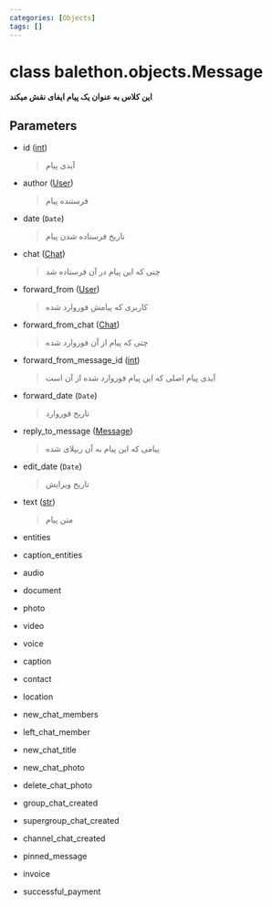 ```yaml
---
categories: [Objects]
tags: []
---
```


<h1>class balethon.objects.<strong>Message</strong></h1>

<p align="left" dir="rtl"><strong>این کلاس به عنوان یک پیام ایفای نقش میکند</strong></p>

<h2>Parameters</h2>

<ul>
<li>id (<a href="https://docs.python.org/3/library/functions.html#int">int</a>)<blockquote dir="rtl">
<p>آیدی پیام</p>
</blockquote>
</li>
</ul>
<ul>
<li>author (<a href="https://balethon.ir/posts/user">User</a>)<blockquote dir="rtl">
<p>فرستنده پیام</p>
</blockquote>
</li>
</ul>
<ul>
<li>date (<code>Date</code>)<blockquote dir="rtl">
<p>تاریخ فرستاده شدن پیام</p>
</blockquote>
</li>
</ul>
<ul>
<li>chat (<a href="https://balethon.ir/posts/chat">Chat</a>)<blockquote dir="rtl">
<p>چتی که این پیام در آن فرستاده شد</p>
</blockquote>
</li>
</ul>
<ul>
<li>forward_from (<a href="https://balethon.ir/posts/user">User</a>)<blockquote dir="rtl">
<p>کاربری که پیامش فوروارد شده</p>
</blockquote>
</li>
</ul>
<ul>
<li>forward_from_chat (<a href="https://balethon.ir/posts/chat">Chat</a>)<blockquote dir="rtl">
<p>چتی که پیام از آن فوروارد شده</p>
</blockquote>
</li>
</ul>
<ul>
<li>forward_from_message_id (<a href="https://docs.python.org/3/library/functions.html#int">int</a>)<blockquote dir="rtl">
<p>آیدی پیام اصلی که این پیام فوروارد شده از آن است</p>
</blockquote>
</li>
</ul>
<ul>
<li>forward_date (<code>Date</code>)<blockquote dir="rtl">
<p>تاریخ فوروارد</p>
</blockquote>
</li>
</ul>
<ul>
<li>reply_to_message (<a href="https://balethon.ir/posts/message">Message</a>)<blockquote dir="rtl">
<p>پیامی که این پیام به آن ریپلای شده</p>
</blockquote>
</li>
</ul>
<ul>
<li>edit_date (<code>Date</code>)<blockquote dir="rtl">
<p>تاریخ ویرایش</p>
</blockquote>
</li>
</ul>
<ul>
<li>text (<a href="https://docs.python.org/3/library/stdtypes.html#str">str</a>)<blockquote dir="rtl">
<p>متن پیام</p>
</blockquote>
</li>
</ul>
<ul>
<li>entities<blockquote dir="rtl"></blockquote>
</li>
</ul>
<ul>
<li>caption_entities<blockquote dir="rtl"></blockquote>
</li>
</ul>
<ul>
<li>audio<blockquote dir="rtl"></blockquote>
</li>
</ul>
<ul>
<li>document<blockquote dir="rtl"></blockquote>
</li>
</ul>
<ul>
<li>photo<blockquote dir="rtl"></blockquote>
</li>
</ul>
<ul>
<li>video<blockquote dir="rtl"></blockquote>
</li>
</ul>
<ul>
<li>voice<blockquote dir="rtl"></blockquote>
</li>
</ul>
<ul>
<li>caption<blockquote dir="rtl"></blockquote>
</li>
</ul>
<ul>
<li>contact<blockquote dir="rtl"></blockquote>
</li>
</ul>
<ul>
<li>location<blockquote dir="rtl"></blockquote>
</li>
</ul>
<ul>
<li>new_chat_members<blockquote dir="rtl"></blockquote>
</li>
</ul>
<ul>
<li>left_chat_member<blockquote dir="rtl"></blockquote>
</li>
</ul>
<ul>
<li>new_chat_title<blockquote dir="rtl"></blockquote>
</li>
</ul>
<ul>
<li>new_chat_photo<blockquote dir="rtl"></blockquote>
</li>
</ul>
<ul>
<li>delete_chat_photo<blockquote dir="rtl"></blockquote>
</li>
</ul>
<ul>
<li>group_chat_created<blockquote dir="rtl"></blockquote>
</li>
</ul>
<ul>
<li>supergroup_chat_created<blockquote dir="rtl"></blockquote>
</li>
</ul>
<ul>
<li>channel_chat_created<blockquote dir="rtl"></blockquote>
</li>
</ul>
<ul>
<li>pinned_message<blockquote dir="rtl"></blockquote>
</li>
</ul>
<ul>
<li>invoice<blockquote dir="rtl"></blockquote>
</li>
</ul>
<ul>
<li>successful_payment<blockquote dir="rtl"></blockquote>
</li>
</ul>